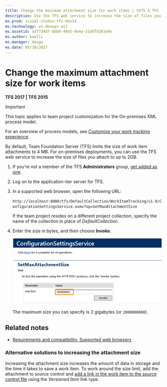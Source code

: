 ```yaml
---
title: Change the maximum attachment size for work items | VSTS & TFS
description: Use the TFS web service to increase the size of files you attach to up to 2GB - Team Foundation Server (TFS)
ms.prod: visual-studio-tfs-dev14
ms.technology: vs-devops-wit
ms.assetid: a37734d7-8db0-44e5-9e4a-31ddf9261e9e
ms.author: kaelli
ms.manager: douge
ms.date: 05/10/2017  
---
```


# Change the maximum attachment size for work items

<p><b>TFS 2017 | TFS 2015 </b></p>

>[!IMPORTANT]  
>This topic applies to team project customization for the On-premises XML process model. 
>
>For an overview of process models, see [Customize your work tracking experience](../customize-work.md).  


By default, Team Foundation Server (TFS) limits the size of work item attachments to 4 MB. For on-premises deployments, you can use the TFS web service to increase the size of files you attach to up to 2GB.  
  
1.  If you're not a member of the TFS **Administrators** group, [get added as one](../../../security/set-project-collection-level-permissions.md).    
  
2.  Log on to the application-tier server for TFS.  
  
3.  In a supported web browser, open the following URL:  
  
     `http://localhost:8080/tfs/DefaultCollection/WorkItemTracking/v1.0/ConfigurationSettingsService.asmx?op=SetMaxAttachmentSize`  
  
     If the team project resides on a different project collection, specify the name of the collection in place of *DefaultCollection*.  
  
4.  Enter the size in bytes, and then choose **Invoke**.  
  
     ![SetMaxAttachmentSize, ConfigurationSettingsService](_img/alm_wit_attachsize.png "ALM_WIT_AttachSize")  
  
     The maximum size you can specify is 2 gigabytes (or `2000000000`).  
  
## Related notes
  
- [Requirements and compatibility, Supported web browsers](../../../tfs-server/requirements.md#supported-browsers)

### Alternative solutions to increasing the attachment size   

Increasing the attachment size increases the amount of data in storage and the time it takes to save a work item. To work around the size limit, add the attachment to source control and [add a link in the work item to the source control file](../../track/link-work-items-support-traceability.md) using the *Versioned Item* link type.  
  
 